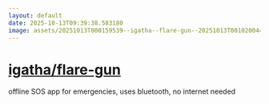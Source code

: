 ```yaml
---
layout: default
date: 2025-10-13T09:39:38.583180
image: assets/20251013T000159539--igatha--flare-gun--20251013T001020044--cropped.png
---
```


# [igatha/flare-gun](https://github.com/igatha/flare-gun)

offline SOS app for emergencies, uses bluetooth, no internet needed
